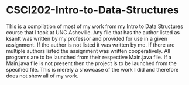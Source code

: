 # CSCI202-Intro-to-Data-Structures

This is a compilation of most of my work from my Intro to Data Structures course that I took at UNC Asheville. Any file that has the author listed as ksanft was written by my professor and provided for use in a given assignment. If the author is not listed it was written by me. If there are multiple authors listed the assignment was written cooperatively. All programs are to be launched from their respective Main.java file. If a Main.java file is not present then the project is to be launched from the specified file. This is merely a showcase of the work I did and therefore does not show all of my work.
